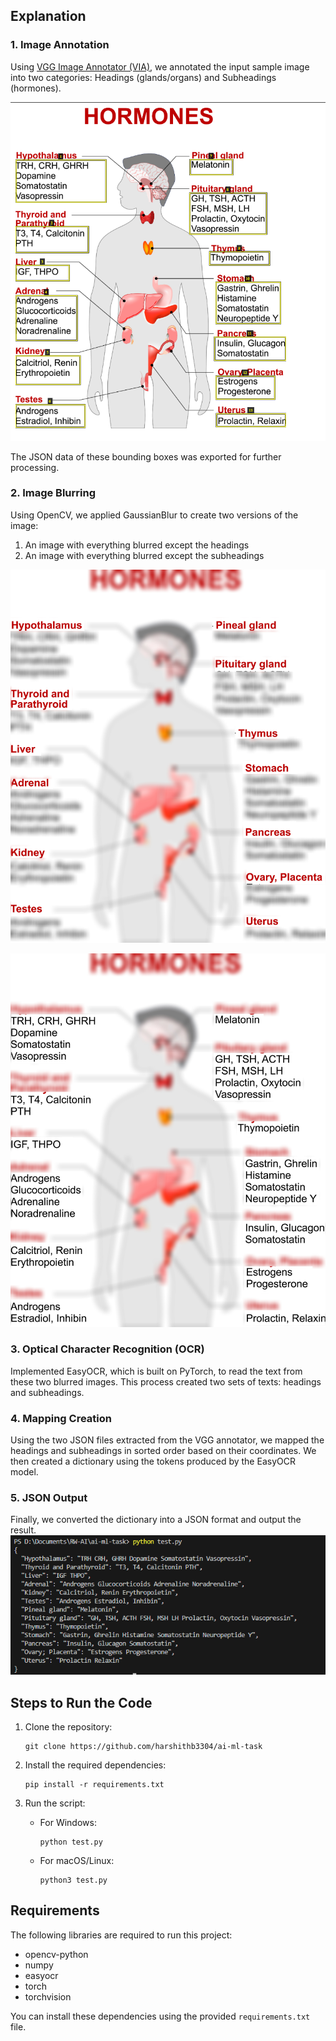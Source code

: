 
## Explanation

### 1. Image Annotation

Using [VGG Image Annotator (VIA)](https://www.robots.ox.ac.uk/~vgg/software/via/via_demo.html), we annotated the input sample image into two categories: Headings (glands/organs) and Subheadings (hormones).

![Alt text](AnnotatedImageSubHeading.png)

The JSON data of these bounding boxes was exported for further processing.

### 2. Image Blurring

Using OpenCV, we applied GaussianBlur to create two versions of the image:
1. An image with everything blurred except the headings
2. An image with everything blurred except the subheadings

![Alt text](blurred_except_headings.jpg)

![Alt text](blurred_except_subheadings.jpg)

### 3. Optical Character Recognition (OCR)

Implemented EasyOCR, which is built on PyTorch, to read the text from these two blurred images. This process created two sets of texts: headings and subheadings.

### 4. Mapping Creation

Using the two JSON files extracted from the VGG annotator, we mapped the headings and subheadings in sorted order based on their coordinates. We then created a dictionary using the tokens produced by the EasyOCR model.

### 5. JSON Output

Finally, we converted the dictionary into a JSON format and output the result.
![Alt text](output.png)


## Steps to Run the Code

1. Clone the repository:
   ```
   git clone https://github.com/harshithb3304/ai-ml-task
   ```

2. Install the required dependencies:
   ```
   pip install -r requirements.txt
   ```

3. Run the script:

   - For Windows:
     ```
     python test.py
     ```

   - For macOS/Linux:
     ```
     python3 test.py
     ```

## Requirements

The following libraries are required to run this project:

- opencv-python
- numpy
- easyocr
- torch
- torchvision

You can install these dependencies using the provided `requirements.txt` file.



